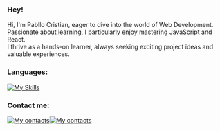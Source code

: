 ### Hey!

<p>Hi, I'm Pabllo Cristian, eager to dive into the world of Web Development. Passionate about learning, I particularly enjoy mastering JavaScript and React.<br />I thrive as a hands-on learner, always seeking exciting project ideas and valuable experiences.</p>

### Languages:
[![My Skills](https://skillicons.dev/icons?i=js,html,css,react)](https://skillicons.dev)

### Contact me:
[![My contacts](https://skillicons.dev/icons?i=linkedin)](https://www.linkedin.com/in/pabllo-cristian-ferreira-de-lima-712b5224b/)[![My contacts](https://skillicons.dev/icons?i=gmail)](mailto:pabllo.dev@gmail.com)

